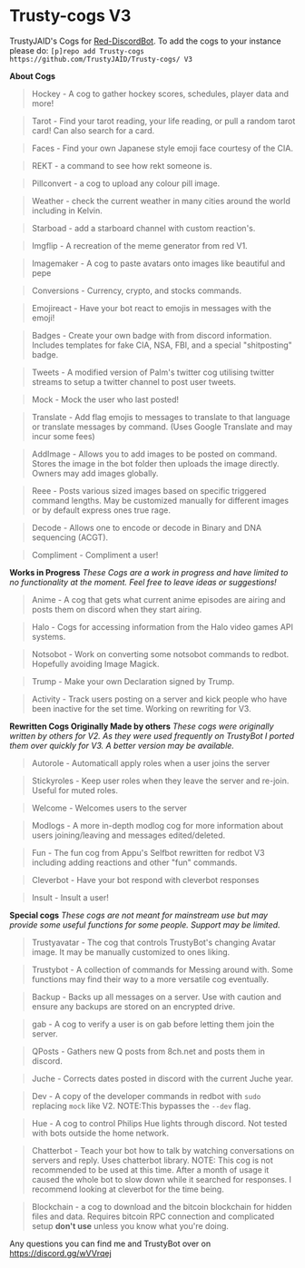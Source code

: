 # Trusty-cogs V3
TrustyJAID's Cogs for  [Red-DiscordBot](https://github.com/Cog-Creators/Red-DiscordBot/tree/V3/develop).
To add the cogs to your instance please do: `[p]repo add Trusty-cogs https://github.com/TrustyJAID/Trusty-cogs/ V3`

**About Cogs**

>Hockey - A cog to gather hockey scores, schedules, player data and more!

>Tarot - Find your tarot reading, your life reading, or pull a random tarot card! Can also search for a card.

>Faces - Find your own Japanese style emoji face courtesy of the CIA.

>REKT - a command to see how rekt someone is.

>Pillconvert - a cog to upload any colour pill image.

>Weather - check the current weather in many cities around the world including in Kelvin.

>Starboad - add a starboard channel with custom reaction's.

>Imgflip - A recreation of the meme generator from red V1.

>Imagemaker - A cog to paste avatars onto images like beautiful and pepe

>Conversions - Currency, crypto, and stocks commands.

>Emojireact - Have your bot react to emojis in messages with the emoji!

>Badges - Create your own badge with from discord information. Includes templates for fake CIA, NSA, FBI, and a special "shitposting" badge.

>Tweets - A modified version of Palm's twitter cog utilising twitter streams to setup a twitter channel to post user tweets.

>Mock - Mock the user who last posted!

>Translate - Add flag emojis to messages to translate to that language or translate messages by command. (Uses Google Translate and may incur some fees)

>AddImage - Allows you to add images to be posted on command. Stores the image in the bot folder then uploads the image directly. Owners may add images globally.

>Reee - Posts various sized images based on specific triggered command lengths. May be customized manually for different images or by default express ones true rage.

>Decode - Allows one to encode or decode in Binary and DNA sequencing (ACGT).

>Compliment - Compliment a user!

**Works in Progress**
*These Cogs are a work in progress and have limited to no functionality at the moment. Feel free to leave ideas or suggestions!*

>Anime - A cog that gets what current anime episodes are airing and posts them on discord when they start airing.

>Halo - Cogs for accessing information from the Halo video games API systems.

>Notsobot - Work on converting some notsobot commands to redbot. Hopefully avoiding Image Magick.

>Trump - Make your own Declaration signed by Trump.

>Activity - Track users posting on a server and kick people who have been inactive for the set time. Working on rewriting for V3.


**Rewritten Cogs Originally Made by others**
*These cogs were originally written by others for V2. As they were used frequently on TrustyBot I ported them over quickly for V3. A better version may be available.*

>Autorole - Automaticall apply roles when a user joins the server

>Stickyroles - Keep user roles when they leave the server and re-join. Useful for muted roles.

>Welcome - Welcomes users to the server

>Modlogs - A more in-depth modlog cog for more information about users joining/leaving and messages edited/deleted.

>Fun - The fun cog from Appu's Selfbot rewritten for redbot V3 including adding reactions and other "fun" commands.

>Cleverbot - Have your bot respond with cleverbot responses

>Insult - Insult a user!

**Special cogs**
*These cogs are not meant for mainstream use but may provide some useful functions for some people. Support may be limited.*

>Trustyavatar - The cog that controls TrustyBot's changing Avatar image. It may be manually customized to ones liking.

>Trustybot - A collection of commands for Messing around with. Some functions may find their way to a more versatile cog eventually.

>Backup - Backs up all messages on a server. Use with caution and ensure any backups are stored on an encrypted drive.

>gab - A cog to verify a user is on gab before letting them join the server.

>QPosts - Gathers new Q posts from 8ch.net and posts them in discord.

>Juche - Corrects dates posted in discord with the current Juche year.

>Dev - A copy of the developer commands in redbot with `sudo` replacing `mock` like V2. NOTE:This bypasses the `--dev` flag.

>Hue - A cog to control Philips Hue lights through discord. Not tested with bots outside the home network.

>Chatterbot - Teach your bot how to talk by watching conversations on servers and reply. Uses chatterbot library. NOTE: This cog is not recommended to be used at this time. After a month of usage it caused the whole bot to slow down while it searched for responses. I recommend looking at cleverbot for the time being.

>Blockchain - a cog to download and the bitcoin blockchain for hidden files and data. Requires bitcoin RPC connection and complicated setup **don't use** unless you know what you're doing.

Any questions you can find me and TrustyBot over on https://discord.gg/wVVrqej
